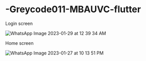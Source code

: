 # -Greycode011-MBAUVC-flutter
Login screen 


![WhatsApp Image 2023-01-29 at 12 39 34 AM](https://user-images.githubusercontent.com/122200265/215292480-8e7fe852-26bb-43ce-ad4d-3b9f0f5627d2.jpeg)



Home screen 



![WhatsApp Image 2023-01-27 at 10 13 51 PM](https://user-images.githubusercontent.com/122200265/215177129-68ab6fdd-7ded-4171-ad99-4052bfad47f9.jpeg)

